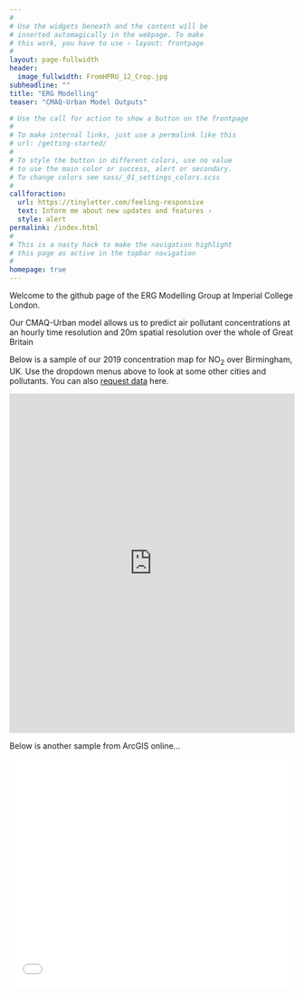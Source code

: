 ```yaml
---
#
# Use the widgets beneath and the content will be
# inserted automagically in the webpage. To make
# this work, you have to use › layout: frontpage
#
layout: page-fullwidth
header:
  image_fullwidth: FromHPRU_12_Crop.jpg
subheadline: ""
title: "ERG Modelling"
teaser: "CMAQ-Urban Model Outputs"

# Use the call for action to show a button on the frontpage
#
# To make internal links, just use a permalink like this
# url: /getting-started/
#
# To style the button in different colors, use no value
# to use the main color or success, alert or secondary.
# To change colors see sass/_01_settings_colors.scss
#
callforaction:
  url: https://tinyletter.com/feeling-responsive
  text: Inform me about new updates and features ›
  style: alert
permalink: /index.html
#
# This is a nasty hack to make the navigation highlight
# this page as active in the topbar navigation
#
homepage: true
---
```


<p>
Welcome to the github page of the ERG Modelling Group at Imperial College London.
</p>

<p>
Our CMAQ-Urban model allows us to predict air pollutant concentrations at an hourly time resolution and 20m spatial resolution over the whole of Great Britain
</p>



<p>
Below is a sample of our 2019 concentration map for NO<sub>2</sub> over Birmingham, UK.  Use the dropdown menus above to look at some other cities and pollutants.  You can also <a href="https://erg-modelling.github.io/request-data/">request data</a> here.
</p>


<iframe src="https://erg-modelling.github.io/widgets/base58_NO2.html" height="600px" width="100%" style="border:none;"></iframe>


<p>
Below is another sample from ArcGIS online...
</p>

<style>.embed-container {position: relative; padding-bottom: 80%; height: 0; max-width: 100%;} .embed-container iframe, .embed-container object, .embed-container iframe{position: absolute; top: 0; left: 0; width: 100%; height: 100%;} small{position: absolute; z-index: 40; bottom: 0; margin-bottom: -15px;}</style><div class="embed-container"><iframe width="500" height="400" frameborder="0" scrolling="no" marginheight="0" marginwidth="0" title="Test1" src="//imperialcollege.maps.arcgis.com/apps/Embed/index.html?webmap=ae18290c5deb46ea954ff26f13dcc27c&extent=-2.6457,52.2131,-0.6173,53.016&zoom=true&previewImage=false&scale=true&legend=true&disable_scroll=true&theme=light"></iframe></div> 